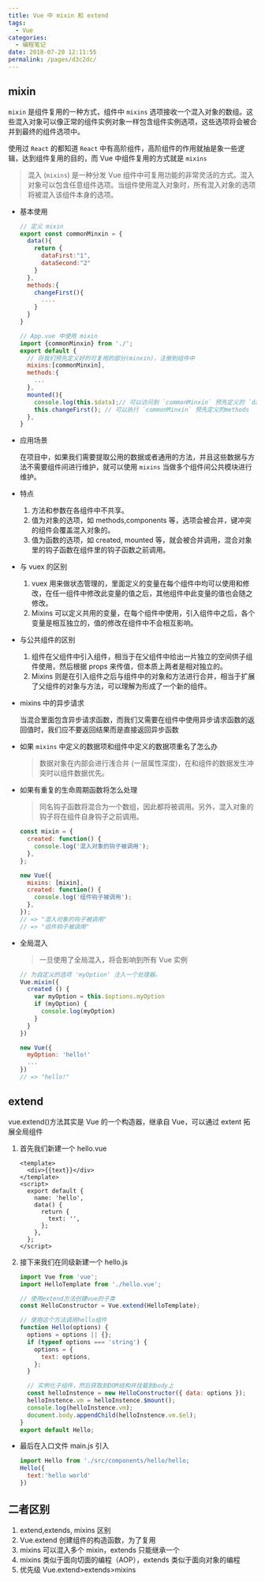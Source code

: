 ```yaml
---
title: Vue 中 mixin 和 extend
tags:
  - Vue
categories:
  - 编程笔记
date: 2018-07-20 12:11:55
permalink: /pages/d3c2dc/
---
```


## mixin

`mixin` 是组件复用的一种方式，组件中 `mixins` 选项接收一个混入对象的数组。这些混入对象可以像正常的组件实例对象一样包含组件实例选项，这些选项将会被合并到最终的组件选项中。

使用过 `React` 的都知道 `React` 中有高阶组件，高阶组件的作用就抽是象一些逻辑，达到组件复用的目的，而 Vue 中组件复用的方式就是 `mixins`

> 混入 (`mixins`) 是一种分发 Vue 组件中可复用功能的非常灵活的方式。混入对象可以包含任意组件选项。当组件使用混入对象时，所有混入对象的选项将被混入该组件本身的选项。

- 基本使用

  ```js
  // 定义 mixin
  export const commonMinxin = {
    data(){
      return {
        dataFirst:"1",
        dataSecond:"2"
      }
    },
    methods:{
      changeFirst(){
        ....
      }
    }
  }

  // App.vue 中使用 mixin
  import {commonMinxin} from './';
  export default {
    // 将我们预先定义好的可复用的部分(minxin)，注册到组件中
    mixins:[commonMinxin],
    methods:{
      ...
    },
    mounted(){
      console.log(this.$data);// 可以访问到 `commonMinxin` 预先定义的 `data`;
      this.changeFirst(); // 可以执行 `commonMinxin` 预先定义的methods
    },
  }
  ```

- 应用场景

  在项目中，如果我们需要提取公用的数据或者通用的方法，并且这些数据与方法不需要组件间进行维护，就可以使用 `mixins` 当做多个组件间公共模块进行维护。

- 特点

  1. 方法和参数在各组件中不共享。
  2. 值为对象的选项，如 methods,components 等，选项会被合并，键冲突的组件会覆盖混入对象的。
  3. 值为函数的选项，如 created, mounted 等，就会被合并调用，混合对象里的钩子函数在组件里的钩子函数之前调用。

- 与 vuex 的区别

  1. vuex 用来做状态管理的，里面定义的变量在每个组件中均可以使用和修改，在任一组件中修改此变量的值之后，其他组件中此变量的值也会随之修改。
  2. Mixins 可以定义共用的变量，在每个组件中使用，引入组件中之后，各个变量是相互独立的，值的修改在组件中不会相互影响。

- 与公共组件的区别

  1. 组件在父组件中引入组件，相当于在父组件中给出一片独立的空间供子组件使用，然后根据 props 来传值，但本质上两者是相对独立的。
  2. Mixins 则是在引入组件之后与组件中的对象和方法进行合并，相当于扩展了父组件的对象与方法，可以理解为形成了一个新的组件。

- mixins 中的异步请求

  当混合里面包含异步请求函数，而我们又需要在组件中使用异步请求函数的返回值时，我们应不要返回结果而是直接返回异步函数

- 如果 `mixins` 中定义的数据项和组件中定义的数据项重名了怎么办

  > 数据对象在内部会进行浅合并 (一层属性深度)，在和组件的数据发生冲突时以组件数据优先。

- 如果有重复的生命周期函数将怎么处理

  > 同名钩子函数将混合为一个数组，因此都将被调用。另外，混入对象的钩子将在组件自身钩子之前调用。

  ```js
  const mixin = {
    created: function() {
      console.log('混入对象的钩子被调用');
    },
  };

  new Vue({
    mixins: [mixin],
    created: function() {
      console.log('组件钩子被调用');
    },
  });
  // => "混入对象的钩子被调用"
  // => "组件钩子被调用"
  ```

- 全局混入

  > 一旦使用了全局混入，将会影响到所有 Vue 实例

  ```js
  // 为自定义的选项 'myOption' 注入一个处理器。
  Vue.mixin({
    created () {
      var myOption = this.$options.myOption
      if (myOption) {
        console.log(myOption)
      }
    }
  })

  new Vue({
    myOption: 'hello!'
    ...
  })
  // => "hello!"
  ```

## extend

vue.extend()方法其实是 Vue 的一个构造器，继承自 Vue，可以通过 extent 拓展全局组件

1. 首先我们新建一个 hello.vue

   ```html:title=hello.vue
   <template>
     <div>{{text}}</div>
   </template>
   <script>
     export default {
       name: 'hello',
       data() {
         return {
           text: '',
         };
       },
     };
   </script>
   ```

2. 接下来我们在同级新建一个 hello.js

   ```js:title=hello.js
   import Vue from 'vue';
   import HelloTemplate from './hello.vue';

   // 使用extend方法创建vue的子类
   const HelloConstructor = Vue.extend(HelloTemplate);

   // 使用这个方法调用hello组件
   function Hello(options) {
     options = options || {};
     if (typeof options === 'string') {
       options = {
         text: options,
       };
     }

     // 实例化子组件，然后获取到DOM结构并挂载到body上
     const helloInstence = new HelloConstructor({ data: options });
     helloInstence.vm = helloInstence.$mount();
     console.log(helloInstence.vm);
     document.body.appendChild(helloInstence.vm.$el);
   }
   export default Hello;
   ```

- 最后在入口文件 main.js 引入

  ```js
  import Hello from './src/components/hello/hello;
  Hello({
    text:'hello world'
  })
  ```

## 二者区别

1. extend,extends, mixins 区别
2. Vue.extend 创建组件的构造函数，为了复用
3. mixins 可以混入多个 mixin，extends 只能继承一个
4. mixins 类似于面向切面的编程（AOP），extends 类似于面向对象的编程
5. 优先级 Vue.extend>extends>mixins
